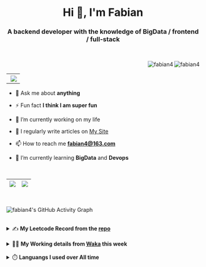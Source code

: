 <h1 align="center">Hi 👋, I'm Fabian</h1>
<h3 align="center">A backend developer with the knowledge of BigData / frontend / full-stack</h3>

<br/>

<img align="right" src="https://komarev.com/ghpvc/?username=fabian4&label=views&color=0e75b6&style=flat" alt="fabian4" /><img align="right" src="https://img.shields.io/badge/Author-fabian4-orange?logo=Dark%20Reader" alt="fabian4" />

<br/>

<table align="right" border="0.5"><tr><th><img align="right"  src="https://github-readme-stats.vercel.app/api/top-langs/?username=fabian4&layout=compact&theme=buefy&hide_border=true"/</th></tr></table>

- 💬 Ask me about **anything**

- ⚡ Fun fact **I think I am super fun**

- 🔭 I’m currently working on my life

- 📝 I regularly write articles on [My Site](https://fabian4.site/)

- 📫 How to reach me **fabian4@163.com**

- 🌱 I’m currently learning **BigData** and **Devops** 

<!-- - 📄 Know about my Daily details on [My Personal Blog Galllery](https://fabian4.github.io/gallery/) -->

<br/>

|  <img align="center" src="https://github-readme-streak-stats.herokuapp.com/?user=fabian4&theme=gruvbox_duo&currStreakNum=2FD3EB&fire=pink&sideLabels=F00&hide_border=true&date_format=[Y.]n.j" /> |  <img align="center" src="https://github-readme-stats.vercel.app/api?username=fabian4&count_private=true&show_icons=true&theme=flag-india&show_owner=true&hide_border=true" />|
| ------------- | ------------- |

<br/>

![fabian4's GitHub Activity Graph](https://github-readme-activity-graph.cyclic.app/graph?username=fabian4&theme=github-light)

<br/>
<details>
  <summary>✍️ <b>My Leetcode Record from the <a href="https://github.com/fabian4/leetcode">repo</a></b></summary>
 
 ---
  
|[![Leetcode Stats](https://leetcard.jacoblin.cool/fabianbao?theme=light&font=Zen%20Kurenaido&ext=heatmap&site=cn&border=0)](https://leetcode-cn.com/u/fabianbao/)|
| ------------- |
  
<!--|[![Leetcode Stats](https://leetcard.jacoblin.cool/fabianbao?theme=light&font=Bubbler%20One&ext=heatmap&site=cn&border=0)](https://leetcode-cn.com/u/fabianbao/)|[![fabian's LeetCode Stats](https://leetcode-stats.vercel.app/api?username=fabian)](https://leetcode-cn.com/u/fabianbao/)|
| ------------- | ------------- | -->
  
|![image](https://user-images.githubusercontent.com/60428924/216034888-f8b4b00e-da4c-486c-9872-e4a18b9c6325.png)|
| ------------- |
|![image](https://user-images.githubusercontent.com/60428924/216035023-02273762-0103-4d59-affc-23d4d0c18d1d.png)|
  
</details>

<br/>

<details>
  <summary>👨‍💻 <b>My Working details from <a href="https://wakatime.com/@fabian4">Waka</a> this week</b></summary>

---

<!--START_SECTION:waka-->
![Code Time](http://img.shields.io/badge/Code%20Time-365%20hrs%2054%20mins-blue)

**I'm an Early 🐤** 

```text
🌞 Morning                647 commits         ██████████░░░░░░░░░░░░░░░   39.33 % 
🌆 Daytime                458 commits         ███████░░░░░░░░░░░░░░░░░░   27.84 % 
🌃 Evening                527 commits         ████████░░░░░░░░░░░░░░░░░   32.04 % 
🌙 Night                  13 commits          ░░░░░░░░░░░░░░░░░░░░░░░░░   00.79 % 
```
📅 **I'm Most Productive on Wednesday** 

```text
Monday                   254 commits         ████░░░░░░░░░░░░░░░░░░░░░   15.44 % 
Tuesday                  234 commits         ████░░░░░░░░░░░░░░░░░░░░░   14.22 % 
Wednesday                318 commits         █████░░░░░░░░░░░░░░░░░░░░   19.33 % 
Thursday                 243 commits         ████░░░░░░░░░░░░░░░░░░░░░   14.77 % 
Friday                   241 commits         ████░░░░░░░░░░░░░░░░░░░░░   14.65 % 
Saturday                 155 commits         ██░░░░░░░░░░░░░░░░░░░░░░░   09.42 % 
Sunday                   200 commits         ███░░░░░░░░░░░░░░░░░░░░░░   12.16 % 
```


📊 **This Week I Spent My Time On** 

```text
💬 Programming Languages: 
Java                     3 hrs 27 mins       ████████████████████░░░░░   79.40 % 
Go                       23 mins             ██░░░░░░░░░░░░░░░░░░░░░░░   09.17 % 
YAML                     11 mins             █░░░░░░░░░░░░░░░░░░░░░░░░   04.34 % 
XML                      8 mins              █░░░░░░░░░░░░░░░░░░░░░░░░   03.40 % 
go.mod                   6 mins              █░░░░░░░░░░░░░░░░░░░░░░░░   02.31 % 

🔥 Editors: 
IntelliJ                 3 hrs 43 mins       █████████████████████░░░░   85.39 % 
GoLand                   38 mins             ████░░░░░░░░░░░░░░░░░░░░░   14.61 % 

💻 Operating System: 
Mac                      4 hrs 21 mins       █████████████████████████   100.00 % 
```


<!--END_SECTION:waka-->
  
</details>

<br/>

<details>
  <summary>⏱️ <b>Languangs I used over All time</b></summary>
  
---
  
![languages all time](https://wakatime.com/share/@32ef5ac6-eac5-4886-805c-ce9fe059857e/efc24c85-e478-4696-bcbd-c5669145b831.svg)
  
</details>
